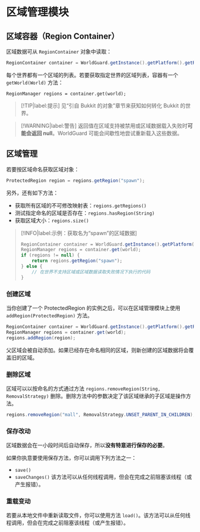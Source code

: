 # 区域管理模块

## 区域容器（Region Container）

区域数据可从 `RegionContainer` 对象中读取：
```Java
RegionContainer container = WorldGuard.getInstance().getPlatform().getRegionContainer();
```
每个世界都有一个区域的列表。若要获取指定世界的区域列表，容器有一个 `getWorld(World)` 方法：
```
RegionManager regions = container.get(world);
```
> [!TIP|label:提示]
> 见“引自 Bukkit 的对象”章节来获知如何转化 Bukkit 的世界。

> [!WARNING|label:警告]
> 返回值在区域支持被禁用或区域数据载入失败时**可能会返回 null**。WorldGuard 可能会间歇性地尝试重新载入这些数据。

## 区域管理

若要按区域命名获取区域对象：
```Java
ProtectedRegion region = regions.getRegion("spawn");
```

另外，还有如下方法：

* 获取所有区域的不可修改映射表：`regions.getRegions()`
* 测试指定命名的区域是否存在：`regions.hasRegion(String)`
* 获取区域大小：`regions.size()`

> [!INFO|label:示例：获取名为“spawn”的区域数据]
> ```Java
> RegionContainer container = WorldGuard.getInstance().getPlatform().getRegionContainer();
> RegionManager regions = container.get(world);
> if (regions != null) {
>     return regions.getRegion("spawn");
> } else {
>     // 在世界不支持区域或区域数据读取失败情况下执行的代码
> }
> ```

### 创建区域

当你创建了一个 ProtectedRegion 的实例之后，可以在区域管理模块上使用 `addRegion(ProtectedRegion)` 方法。
```Java
RegionContainer container = WorldGuard.getInstance().getPlatform().getRegionContainer();
RegionManager regions = container.get(world);
regions.addRegion(region);
```
父区域会被自动添加。如果已经存在命名相同的区域，则新创建的区域数据将会覆盖旧的区域。

### 删除区域

区域可以以按命名的方式通过方法 `regions.removeRegion(String, RemovalStrategy)` 删除。删除方法中的参数决定了该区域继承的子区域是操作方法。
```Java
regions.removeRegion("mall", RemovalStrategy.UNSET_PARENT_IN_CHILDREN);
```

### 保存改动

区域数据会在一小段时间后自动保存，所以**没有特意进行保存的必要**。

如果你执意要使用保存方法，你可以调用下列方法之一：
* `save()`
* `saveChanges()`
该方法可以从任何线程调用，但会在完成之前阻塞该线程（或产生报错）。

### 重载变动

若要从本地文件中重新读取文件，你可以使用方法 `load()`。该方法可以从任何线程调用，但会在完成之前阻塞该线程（或产生报错）。